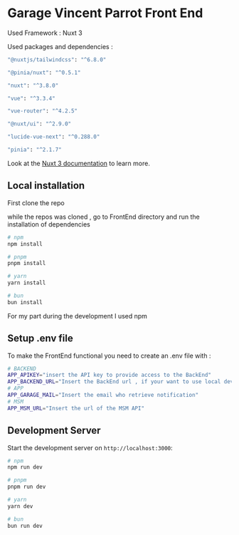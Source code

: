 # Garage Vincent Parrot Front End

Used Framework : Nuxt 3

Used packages and dependencies : 
```bash
"@nuxtjs/tailwindcss": "^6.8.0"

"@pinia/nuxt": "^0.5.1"

"nuxt": "^3.8.0"

"vue": "^3.3.4"

"vue-router": "^4.2.5"

"@nuxt/ui": "^2.9.0"

"lucide-vue-next": "^0.288.0"

"pinia": "^2.1.7"
````


Look at the [Nuxt 3 documentation](https://nuxt.com/docs/getting-started/introduction) to learn more.

## Local installation

First clone the repo

while the repos was cloned , go to FrontEnd directory and run the installation of dependencies


```bash
# npm
npm install

# pnpm
pnpm install

# yarn
yarn install

# bun
bun install
```
For my part during the development I used npm

## Setup .env file

To make the FrontEnd functional you need to create an .env file with : 
```bash
# BACKEND
APP_APIKEY="insert the API key to provide access to the BackEnd"
APP_BACKEND_URL="Insert the BackEnd url , if your want to use local dev BackEnd ( see readme in BackEnd to setup ) use : http://localhost:8081"
# APP
APP_GARAGE_MAIL="Insert the email who retrieve notification"
# MSM
APP_MSM_URL="Insert the url of the MSM API"
```
## Development Server

Start the development server on `http://localhost:3000`:

```bash
# npm
npm run dev

# pnpm
pnpm run dev

# yarn
yarn dev

# bun
bun run dev
```

